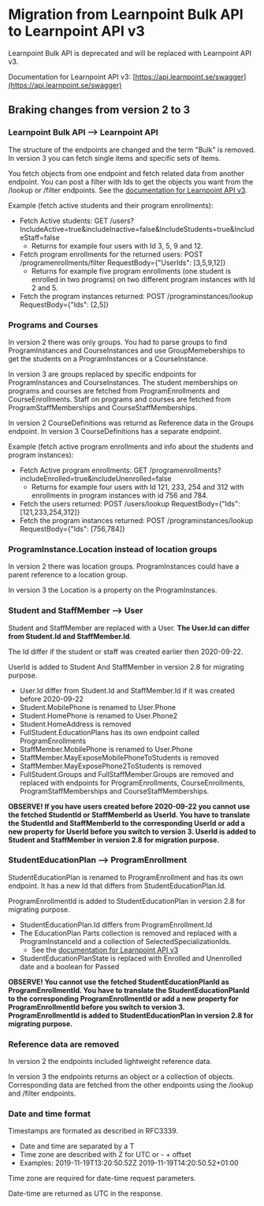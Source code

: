 Migration from Learnpoint Bulk API to Learnpoint API v3
========================================

Learnpoint Bulk API is deprecated and will be replaced with Learnpoint API v3.

Documentation for Learnpoint API v3: [https://api.learnpoint.se/swagger](https://api.learnpoint.se/swagger)

Braking changes from version 2 to 3
-----------------------------------

### Learnpoint Bulk API --> Learnpoint API

The structure of the endpoints are changed and the term "Bulk" is removed. In version 3 you can fetch single items and specific sets of items.

You fetch objects from one endpoint and fetch related data from another endpoint. You can post a filter with Ids to get the objects you want from the /lookup or /filter endpoints. See the [documentation for Learnpoint API v3](https://api.learnpoint.se/swagger).

Example (fetch active students and their program enrollments):
* Fetch Active students: GET /users?IncludeActive=true&includeInactive=false&IncludeStudents=true&IncludeStaff=false
  * Returns for example four users with Id 3, 5, 9 and 12.
* Fetch program enrollments for the returned users: POST /programenrollments/filter RequestBody={"UserIds": [3,5,9,12]}
  * Returns for example five program enrollments (one student is enrolled in two programs) on two different program instances with Id 2 and 5.
* Fetch the program instances returned: POST /programinstances/lookup RequestBody={"Ids": [2,5]}


### Programs and Courses

In version 2 there was only groups. You had to parse groups to find ProgramInstances and CourseInstances and use GroupMemeberships to get the students on a ProgramInstances or a CourseInstance. 

In version 3 are groups replaced by specific endpoints for ProgramInstances and CourseInstances. The student memberships on programs and courses are fetched from ProgramEnrollments and CourseEnrollments. Staff on programs and courses are fetched from ProgramStaffMemberships and CourseStaffMemberships. 

In version 2 CourseDefinitions was returnd as Reference data in the Groups endpoint. In version 3 CourseDefinitions has a separate endpoint.

Example (fetch active program enrollments and info about the students and program instances):
* Fetch Active program enrollments: GET /programenrollments?includeEnrolled=true&includeUnenrolled=false
  * Returns for example four users with Id 121, 233, 254 and 312 with enrollments in program instances with id 756 and 784.
* Fetch the users returned: POST /users/lookup RequestBody={"Ids": [121,233,254,312]}
* Fetch the program instances returned: POST /programinstances/lookup RequestBody={"Ids": [756,784]}


### ProgramInstance.Location instead of location groups

In version 2 there was location groups. ProgramInstances could have a parent reference to a location group.

In version 3 the Location is a property on the ProgramInstances.


### Student and StaffMember --> User

Student and StaffMember are replaced with a User. **The User.Id can differ from Student.Id and StaffMember.Id**.

The Id differ if the student or staff was created earlier then 2020-09-22.

UserId is added to Student And StaffMember in version 2.8 for migrating purpose.

* User.Id differ from Student.Id and StaffMember.Id if it was created before 2020-09-22
* Student.MobilePhone is renamed to User.Phone
* Student.HomePhone is renamed to User.Phone2
* Student.HomeAddress is removed
* FullStudent.EducationPlans has its own endpoint called ProgramEnrollments
* StaffMember.MobilePhone is renamed to User.Phone
* StaffMember.MayExposeMobilePhoneToStudents is removed
* StaffMember.MayExposePhone2ToStudents is removed
* FullStudent.Groups and FullStaffMember.Groups are removed and replaced with endpoints for ProgramEnrollments, CourseEnrollments, ProgramStaffMemberships and CourseStaffMemberships.

**OBSERVE! If you have users created before 2020-09-22 you cannot use the fetched StudentId or StaffMemberId as UserId. You have to translate the StudentId and StaffMemberId to the corresponding UserId or add a new property for UserId before you switch to version 3. UserId is added to Student and StaffMember in version 2.8 for migration purpose.**


### StudentEducationPlan --> ProgramEnrollment

StudentEducationPlan is renamed to ProgramEnrollment and has its own endpoint. It has a new Id that differs from StudentEducationPlan.Id.

ProgramEnrollmentId is added to StudentEducationPlan in version 2.8 for migrating purpose.

* StudentEducationPlan.Id differs from ProgramEnrollment.Id
* The EducationPlan Parts collection is removed and replaced with a ProgramInstanceId and a collection of SelectedSpecializationIds.
  * See the [documentation for Learnpoint API v3](https://api.learnpoint.se/swagger)
* StudentEducationPlanState is replaced with Enrolled and Unenrolled date and a boolean for Passed

**OBSERVE! You cannot use the fetched StudentEducationPlanId as ProgramEnrollmentId. You have to translate the StudentEducationPlanId to the corresponding ProgramEnrollmentId or add a new property for ProgramEnrollmentId before you switch to version 3. ProgramEnrollmentId is added to StudentEducationPlan in version 2.8 for migrating purpose.**


### Reference data are removed

In version 2 the endpoints included lightweight reference data.

In version 3 the endpoints returns an object or a  collection of objects. Corresponding data are fetched from the other endpoints using the /lookup and /filter endpoints.


### Date and time format

Timestamps are formated as described in RFC3339.

* Date and time are separated by a T
* Time zone are described with Z for UTC or - + offset
* Examples: 2019-11-19T13:20:50.52Z 2019-11-19T14:20:50.52+01:00

Time zone are required for date-time request parameters.

Date-time are returned as UTC in the response.
